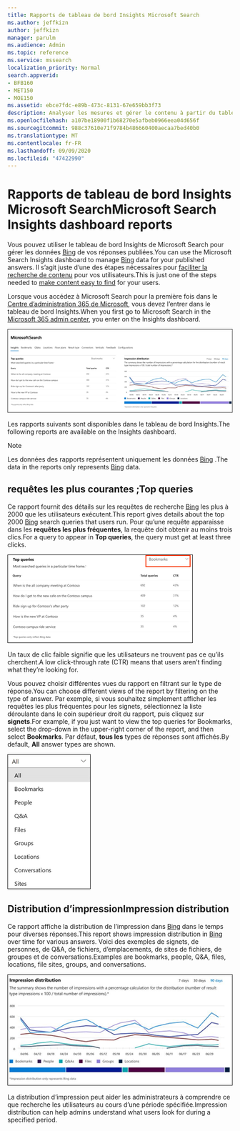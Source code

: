 ```yaml
---
title: Rapports de tableau de bord Insights Microsoft Search
ms.author: jeffkizn
author: jeffkizn
manager: parulm
ms.audience: Admin
ms.topic: reference
ms.service: mssearch
localization_priority: Normal
search.appverid:
- BFB160
- MET150
- MOE150
ms.assetid: ebce7fdc-e89b-473c-8131-67e659bb3f73
description: Analyser les mesures et gérer le contenu à partir du tableau de bord Insights dans Microsoft Search
ms.openlocfilehash: a107be18900f1b68270e5afbeb0966eea04d656f
ms.sourcegitcommit: 988c37610e71f9784b486660400aecaa7bed40b0
ms.translationtype: MT
ms.contentlocale: fr-FR
ms.lasthandoff: 09/09/2020
ms.locfileid: "47422990"
---
```

# <a name="microsoft-search-insights-dashboard-reports"></a><span data-ttu-id="bb624-103">Rapports de tableau de bord Insights Microsoft Search</span><span class="sxs-lookup"><span data-stu-id="bb624-103">Microsoft Search Insights dashboard reports</span></span>

<span data-ttu-id="bb624-104">Vous pouvez utiliser le tableau de bord Insights de Microsoft Search pour gérer les données [Bing](https://Bing.com) de vos réponses publiées.</span><span class="sxs-lookup"><span data-stu-id="bb624-104">You can use the Microsoft Search Insights dashboard to manage [Bing](https://Bing.com) data for your published answers.</span></span> <span data-ttu-id="bb624-105">Il s’agit juste d’une des étapes nécessaires pour [faciliter la recherche de contenu](make-content-easy-to-find.md) pour vos utilisateurs.</span><span class="sxs-lookup"><span data-stu-id="bb624-105">This is just one of the steps needed to [make content easy to find](make-content-easy-to-find.md) for your users.</span></span>

<span data-ttu-id="bb624-106">Lorsque vous accédez à Microsoft Search pour la première fois dans le [Centre d’administration 365 de Microsoft](https://admin.microsoft.com), vous devez l’entrer dans le tableau de bord Insights.</span><span class="sxs-lookup"><span data-stu-id="bb624-106">When you first go to Microsoft Search in the [Microsoft 365 admin center](https://admin.microsoft.com), you enter on the Insights dashboard.</span></span>

![Insights-dashboard.png](media/Insights-dashboard.png)

<span data-ttu-id="bb624-108">Les rapports suivants sont disponibles dans le tableau de bord Insights.</span><span class="sxs-lookup"><span data-stu-id="bb624-108">The following reports are available on the Insights dashboard.</span></span>

> [!NOTE]
> <span data-ttu-id="bb624-109">Les données des rapports représentent uniquement les données [Bing](https://Bing.com) .</span><span class="sxs-lookup"><span data-stu-id="bb624-109">The data in the reports only represents [Bing](https://Bing.com) data.</span></span>

## <a name="top-queries"></a><span data-ttu-id="bb624-110">requêtes les plus courantes ;</span><span class="sxs-lookup"><span data-stu-id="bb624-110">Top queries</span></span>

<span data-ttu-id="bb624-111">Ce rapport fournit des détails sur les requêtes de recherche [Bing](https://Bing.com) les plus à 2000 que les utilisateurs exécutent.</span><span class="sxs-lookup"><span data-stu-id="bb624-111">This report gives details about the top 2000 [Bing](https://Bing.com) search queries that users run.</span></span> <span data-ttu-id="bb624-112">Pour qu’une requête apparaisse dans les **requêtes les plus fréquentes**, la requête doit obtenir au moins trois clics.</span><span class="sxs-lookup"><span data-stu-id="bb624-112">For a query to appear in **Top queries**, the query must get at least three clicks.</span></span>

![Rapport de requêtes les plus fréquentes avec les en-têtes de tableau : requête, nombre total de requêtes et taux de clics.](media/Insights-topqueries.png)

<span data-ttu-id="bb624-114">Un taux de clic faible signifie que les utilisateurs ne trouvent pas ce qu’ils cherchent.</span><span class="sxs-lookup"><span data-stu-id="bb624-114">A low click-through rate (CTR) means that users aren’t finding what they’re looking for.</span></span>

<span data-ttu-id="bb624-115">Vous pouvez choisir différentes vues du rapport en filtrant sur le type de réponse.</span><span class="sxs-lookup"><span data-stu-id="bb624-115">You can choose different views of the report by filtering on the type of answer.</span></span> <span data-ttu-id="bb624-116">Par exemple, si vous souhaitez simplement afficher les requêtes les plus fréquentes pour les signets, sélectionnez la liste déroulante dans le coin supérieur droit du rapport, puis cliquez sur **signets**.</span><span class="sxs-lookup"><span data-stu-id="bb624-116">For example, if you just want to view the top queries for Bookmarks, select the drop-down in the upper-right corner of the report, and then select **Bookmarks**.</span></span> <span data-ttu-id="bb624-117">Par défaut, **tous les** types de réponses sont affichés.</span><span class="sxs-lookup"><span data-stu-id="bb624-117">By default, **All** answer types are shown.</span></span>

![Filtrer les requêtes les plus fréquentes par signet, contacts, Q&A, les fichiers, les groupes, les emplacements, les conversations et les sites](media/Insights-topqueries-dropdown.png)

## <a name="impression-distribution"></a><span data-ttu-id="bb624-119">Distribution d’impression</span><span class="sxs-lookup"><span data-stu-id="bb624-119">Impression distribution</span></span>

<span data-ttu-id="bb624-120">Ce rapport affiche la distribution de l’impression dans [Bing](https://Bing.com) dans le temps pour diverses réponses.</span><span class="sxs-lookup"><span data-stu-id="bb624-120">This report shows impression distribution in [Bing](https://Bing.com) over time for various answers.</span></span> <span data-ttu-id="bb624-121">Voici des exemples de signets, de personnes, de Q&A, de fichiers, d’emplacements, de sites de fichiers, de groupes et de conversations.</span><span class="sxs-lookup"><span data-stu-id="bb624-121">Examples are bookmarks, people, Q&A, files, locations, file sites, groups, and conversations.</span></span>

![Rapport impressions avec 90 jours sélectionnés comme période.](media/Insights-impressions.png)

<span data-ttu-id="bb624-123">La distribution d’impression peut aider les administrateurs à comprendre ce que recherche les utilisateurs au cours d’une période spécifiée.</span><span class="sxs-lookup"><span data-stu-id="bb624-123">Impression distribution can help admins understand what users look for during a specified period.</span></span>
